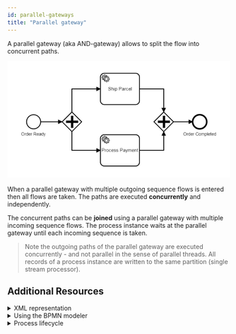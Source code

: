 ```yaml
---
id: parallel-gateways
title: "Parallel gateway"
---
```


A parallel gateway (aka AND-gateway) allows to split the flow into concurrent paths.

![process](assets/parallel-gateways.png)

When a parallel gateway with multiple outgoing sequence flows is entered then all flows are taken. The paths are executed **concurrently** and independently. 

The concurrent paths can be **joined** using a parallel gateway with multiple incoming sequence flows. The process instance waits at the parallel gateway until each incoming sequence is taken.

> Note the outgoing paths of the parallel gateway are executed concurrently - and not parallel in the sense of parallel threads. All records of a process instance are written to the same partition (single stream processor).  

## Additional Resources

<details>
  <summary>XML representation</summary>
  <p>A parallel gateway with two outgoing sequence flows:

```xml
<bpmn:parallelGateway id="split" />

<bpmn:sequenceFlow id="to-ship-parcel" sourceRef="split" 
  targetRef="shipParcel" />

<bpmn:sequenceFlow id="to-process-payment" sourceRef="split" 
  targetRef="processPayment" />
```

  </p>
</details>

<details>
  <summary>Using the BPMN modeler</summary>
  <p>Adding a parallel gateway with two outgoing sequence flows:

![parallel-gateway](assets/parallel-gateway.gif) 
  </p>
</details>

<details>
  <summary>Process lifecycle</summary>
  <p>Process instance records of a parallel gateway: 

<table>
    <tr>
        <th>Intent</th>
        <th>Element Id</th>
        <th>Element Type</th>
    </tr>    
    <tr>
        <td>ELEMENT_ACTIVATING</td>
        <td>split</td>
        <td>PARALLEL_GATEWAY</td>
    </tr>
    <tr>
        <td>ELEMENT_ACTIVATED</td>
        <td>split</td>
        <td>PARALLEL_GATEWAY</td>
    </tr>
    <tr>
        <td>ELEMENT_COMPLETING</td>
        <td>split</td>
        <td>PARALLEL_GATEWAY</td>
    </tr>
    <tr>
        <td>ELEMENT_COMPLETED</td>
        <td>split</td>
        <td>PARALLEL_GATEWAY</td>
    </tr>
    <tr>
        <td>SEQUENCE_FLOW_TAKEN</td>
        <td>to-ship-parcel</td>
        <td>SEQUENCE_FLOW</td>
    </tr>
    <tr>
        <td>SEQUENCE_FLOW_TAKEN</td>
        <td>to-process-payment</td>
        <td>SEQUENCE_FLOW</td>
    </tr>
    <tr>
        <td>...</td>
        <td>...</td>
        <td>...</td>
    </tr>
    <tr>
        <td>SEQUENCE_FLOW_TAKEN</td>
        <td>to-join-1</td>
        <td>SEQUENCE_FLOW</td>
    </tr>
    <tr>
        <td>...</td>
        <td>...</td>
        <td>...</td>
    </tr>
    <tr>
        <td>SEQUENCE_FLOW_TAKEN</td>
        <td>to-join-2</td>
        <td>SEQUENCE_FLOW</td>
    </tr>
    <tr>
        <td>ELEMENT_ACTIVATING</td>
        <td>join</td>
        <td>PARALLEL_GATEWAY</td>
    </tr>
    <tr>
        <td>ELEMENT_ACTIVATED</td>
        <td>join</td>
        <td>PARALLEL_GATEWAY</td>
    </tr>
    <tr>
        <td>ELEMENT_COMPLETING</td>
        <td>join</td>
        <td>PARALLEL_GATEWAY</td>
    </tr>
    <tr>
        <td>ELEMENT_COMPLETED</td>
        <td>join</td>
        <td>PARALLEL_GATEWAY</td>
    </tr>    
</table>

  </p>
</details>

